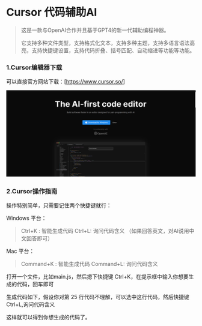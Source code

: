# Cursor 代码辅助AI

> 这是一款与OpenAI合作并且基于GPT4的新一代辅助编程神器。
>
> 它支持多种文件类型，支持格式化文本，支持多种主题，支持多语言语法高亮，支持快捷键设置，支持代码折叠、括号匹配、自动缩进等功能等功能。

### 1.Cursor编辑器下载

可以直接官方网站下载：[https://www.cursor.so/]

![Alt text](image.png)

### 2.Cursor操作指南

操作特别简单，只需要记住两个快捷键就行：

Windows 平台：

> Ctrl+K : 智能生成代码
> Ctrl+L: 询问代码含义  （如果回答英文，对AI说用中文回答即可）

Mac 平台：

> Command+K : 智能生成代码
> Command+L: 询问代码含义



打开一个文件，比如main.js，然后摁下快捷键 Ctrl+K，在提示框中输入你想要生成的代码，回车即可



生成代码如下，假设你对第 25 行代码不理解，可以选中这行代码，然后快捷键 Ctrl+L,询问代码含义



这样就可以得到你想生成的代码了。